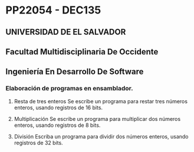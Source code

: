 # PP22054 - DEC135 
## UNIVERSIDAD DE EL SALVADOR 
## Facultad Multidisciplinaria De Occidente
## Ingeniería En Desarrollo De Software

### Elaboración de programas en ensamblador.
1. Resta de tres enteros
   Se escribe un programa para restar tres números enteros, usando registros de 16 bits.

3. Multiplicación
   Se escribe un programa para multiplicar dos números enteros, usando registros de 8 bits.

4. División
   Escriba un programa para dividir dos números enteros, usando registros de 32 bits.
